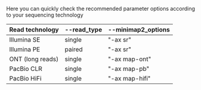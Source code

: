 
Here you can quickly check the recommended parameter options according to your sequencing technology

| Read technology     | --read_type | --minimap2_options      |
|---------------------|-------------|--------------------------|
| Illumina SE         | single      | "-ax sr"                 |
| Illumina PE         | paired      | "-ax sr"                 |
| ONT (long reads)    | single      | "-ax map-ont"            |
| PacBio CLR          | single      | "-ax map-pb"             |
| PacBio HiFi         | single      | "-ax map-hifi"           |
